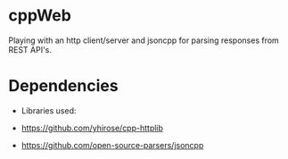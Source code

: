 # cppWeb
Playing with an http client/server and jsoncpp for parsing responses from REST API's.


# Dependencies

- Libraries used:

* https://github.com/yhirose/cpp-httplib

* https://github.com/open-source-parsers/jsoncpp

